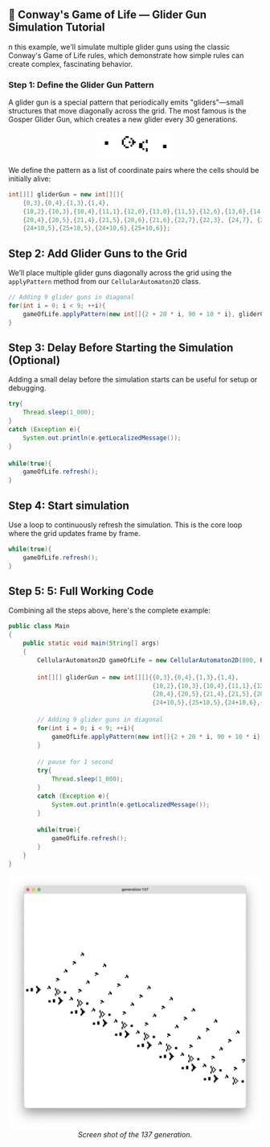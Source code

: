 ## 🧬 Conway's Game of Life — Glider Gun Simulation Tutorial 
n this example, we'll simulate multiple glider guns using the classic Conway's Game of Life rules, which demonstrate how simple rules can create complex, fascinating behavior.

### Step 1: Define the Glider Gun Pattern
A glider gun is a special pattern that periodically emits "gliders"—small structures that move diagonally across the grid. The most famous is the Gosper Glider Gun, which creates a new glider every 30 generations.
<p align="center">
  <img src="source_images/gliderGun.jpeg" alt="image of a glider gun" width="150">
</p>

We define the pattern as a list of coordinate pairs where the cells should be initially alive:

``` java
int[][] gliderGun = new int[][]{
    {0,3},{0,4},{1,3},{1,4},
    {10,2},{10,3},{10,4},{11,1},{12,0},{13,0},{11,5},{12,6},{13,6},{14,3},{16,3},{17,3},{16,2},{16,4},{15,1},{15,5},
    {20,4},{20,5},{21,4},{21,5},{20,6},{21,6},{22,7},{22,3}, {24,7}, {24,8},{24,3},{24,2},
    {24+10,5},{25+10,5},{24+10,6},{25+10,6}};
```



## Step 2: Add Glider Guns to the Grid
We’ll place multiple glider guns diagonally across the grid using the ``applyPattern`` method from our ``CellularAutomaton2D`` class.

``` java
// Adding 9 glider guns in diagonal
for(int i = 0; i < 9; ++i){
    gameOfLife.applyPattern(new int[]{2 + 20 * i, 90 + 10 * i}, gliderGun);
}
```



## Step 3: Delay Before Starting the Simulation (Optional)
Adding a small delay before the simulation starts can be useful for setup or debugging.

``` java
try{
    Thread.sleep(1_000);
}
catch (Exception e){
    System.out.println(e.getLocalizedMessage());
}

while(true){
    gameOfLife.refresh();
}
```



## Step 4: Start simulation
Use a loop to continuously refresh the simulation. This is the core loop where the grid updates frame by frame.

``` java
while(true){
    gameOfLife.refresh();
}
```



## Step 5: 5: Full Working Code
Combining all the steps above, here's the complete example:
``` java
public class Main
{ 
    public static void main(String[] args)
    {
        CellularAutomaton2D gameOfLife = new CellularAutomaton2D(800, RulesList.CONWAY_GAME_OF_LIFE);
        
        int[][] gliderGun = new int[][]{{0,3},{0,4},{1,3},{1,4},
                                        {10,2},{10,3},{10,4},{11,1},{12,0},{13,0},{11,5},{12,6},{13,6},{14,3},{16,3},{17,3},{16,2},{16,4},{15,1},{15,5},
                                        {20,4},{20,5},{21,4},{21,5},{20,6},{21,6},{22,7},{22,3}, {24,7}, {24,8},{24,3},{24,2},
                                        {24+10,5},{25+10,5},{24+10,6},{25+10,6}};

        // Adding 9 glider guns in diagonal
        for(int i = 0; i < 9; ++i){
            gameOfLife.applyPattern(new int[]{2 + 20 * i, 90 + 10 * i}, gliderGun);
        }

        // pause for 1 second
        try{
            Thread.sleep(1_000);
        }
        catch (Exception e){
            System.out.println(e.getLocalizedMessage());
        }

        while(true){
            gameOfLife.refresh();
        }
    }
}
```

<p align="center">
  <img src="source_images/Example_Game_Of_Life.jpeg" alt="final result" width="550">
  <br>
  <em>Screen shot of the 137 generation.</em>
</p>
